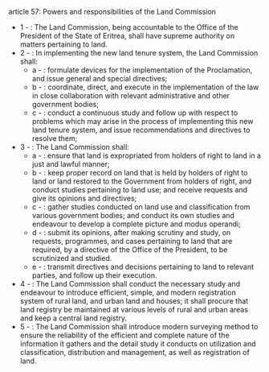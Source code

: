 article 57: Powers and responsibilities of the Land Commission

<ul>
			<li>1 - : The Land Commission, being accountable to the Office of the President of the State of Eritrea, shall have supreme authority on matters pertaining to land.<ul>
			</ul></li>			<li>2 - : In implementing the new land tenure system, the Land Commission shall:<ul>
						<li>a - : formulate devices for the implementation of the Proclamation, and issue general and special directives;<ul>
						</ul></li>						<li>b - : coordinate, direct, and execute in the implementation of the law in close collaboration with relevant administrative and other government bodies;<ul>
						</ul></li>						<li>c - : conduct a continuous study and follow up with respect to problems which may arise in the process of implementing this new land tenure system, and issue recommendations and directives to resolve them;   <ul>
						</ul></li>			</ul></li>			<li>3 - : The Land Commission shall:<ul>
						<li>a - : ensure that land is expropriated from holders of right to land in a just and lawful manner;<ul>
						</ul></li>						<li>b - : keep proper record on land that is held by holders of right to land or land restored to the Government from holders of right, and conduct studies pertaining to land use; and receive requests and give its opinions and directives;<ul>
						</ul></li>						<li>c - : gather studies conducted on land use and classification from various government bodies; and  conduct its own studies and endeavour to develop a complete picture and modus operandi; <ul>
						</ul></li>						<li>d - : submit its opinions, after making scrutiny and study, on requests, programmes, and cases pertaining to land that are required, by a directive of the Office of the President, to be scrutinized and studied.<ul>
						</ul></li>						<li>e - : transmit directives and decisions pertaining to land to relevant parties, and follow up their execution.<ul>
						</ul></li>			</ul></li>			<li>4 - : The Land Commission shall conduct the necessary study and endeavour to introduce efficient,  simple, and modern registration system of rural land, and urban land and houses;  it shall  procure that land registry be maintained at various levels of rural and urban areas and keep a central land registry. <ul>
			</ul></li>			<li>5 - : The Land Commission shall introduce modern surveying method to ensure the reliability of the efficient and complete nature of the information it gathers and the detail study it conducts on utilization and classification, distribution and management, as well as registration of land.<ul>
			</ul></li></ul>